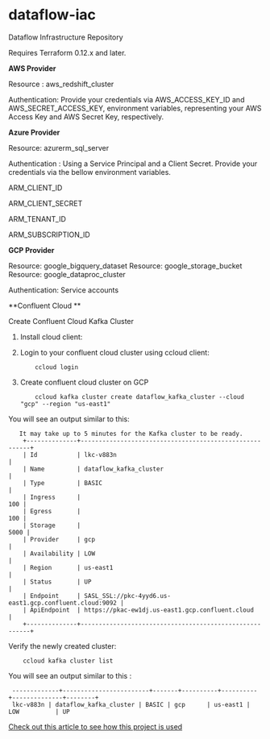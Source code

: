 # dataflow-iac
Dataflow Infrastructure Repository

Requires Terraform 0.12.x and later.

**AWS Provider**

Resource : aws_redshift_cluster

Authentication: Provide your credentials via  AWS_ACCESS_KEY_ID and AWS_SECRET_ACCESS_KEY, environment variables, representing your AWS Access Key and AWS Secret Key, respectively.

**Azure Provider**

Resource: azurerm_sql_server

Authentication : Using a Service Principal and a Client Secret. Provide your credentials via the bellow  environment variables.

ARM_CLIENT_ID

ARM_CLIENT_SECRET

ARM_TENANT_ID

ARM_SUBSCRIPTION_ID
 
 **GCP Provider**
 
 Resource: google_bigquery_dataset
 Resource: google_storage_bucket
 Resource: google_dataproc_cluster
 
 Authentication: Service accounts 
 
  **Confluent Cloud **

Create Confluent Cloud Kafka Cluster
   
   1. Install cloud client: 


   2. Login to your confluent cloud cluster using ccloud client:
       ```shell script
           ccloud login
       ```
   3. Create confluent cloud cluster on GCP
       ```shell script
           ccloud kafka cluster create dataflow_kafka_cluster --cloud "gcp" --region "us-east1"
       ```
   You will see an output similar to this: 
       
       
       It may take up to 5 minutes for the Kafka cluster to be ready.
        +--------------+--------------------------------------------------------+
        | Id           | lkc-v883n                                              |
        | Name         | dataflow_kafka_cluster                                 |
        | Type         | BASIC                                                  |
        | Ingress      |                                                    100 |
        | Egress       |                                                    100 |
        | Storage      |                                                   5000 |
        | Provider     | gcp                                                    |
        | Availability | LOW                                                    |
        | Region       | us-east1                                               |
        | Status       | UP                                                     |
        | Endpoint     | SASL_SSL://pkc-4yyd6.us-east1.gcp.confluent.cloud:9092 |
        | ApiEndpoint  | https://pkac-ew1dj.us-east1.gcp.confluent.cloud        |
        +--------------+--------------------------------------------------------+
        
   Verify the newly created cluster:
   ```shell script
       ccloud kafka cluster list
   ```
   
   You will see an output similar to this :
   
     -------------+------------------------+-------+----------+----------+--------------+--------+
     lkc-v883n | dataflow_kafka_cluster | BASIC | gcp      | us-east1 | LOW          | UP
        

 [Check out this article to see how this project is used](https://medium.com/@kapilsreed/build-a-hybrid-multi-cloud-data-lake-and-perform-data-processing-using-apache-spark-ecabedd54882)
